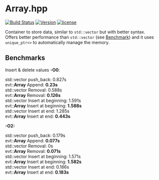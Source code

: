 # Array.hpp

[![Build Status](https://travis-ci.org/illescasDaniel/Array.hpp.svg?branch=master)](https://travis-ci.org/illescasDaniel/Array.hpp)
[![Version](https://img.shields.io/badge/version-v1.7--beta-green.svg)](https://github.com/illescasDaniel/Array.hpp/releases)
[![license](https://img.shields.io/github/license/mashape/apistatus.svg?maxAge=2592000)](https://github.com/illescasDaniel/Array.hpp/blob/master/LICENCE) 

Container to store data, similar to `std::vector` but with better syntax.  
Offers better performance than `std::vector` (see [Benchmark](#Benchmark)) and it uses `unique_ptr<>` to automatically manage the memory.

## Benchmarks

Insert & delete values **-O0**:

std::vector push_back: 0.827s  
evt::**Array** Append: **0.23s**  
std::vector Removal: 0.588s  
evt::**Array** Removal: **0.126s**  
std::vector Insert at beginning: 1.591s  
evt::**Array** Insert at beginning: **1.588s**  
std::vector Insert at end: 1.285s  
evt::**Array** Insert at end: **0.443s**  
  
  
**-O2:**  
  
std::vector push_back: 0.179s  
evt::**Array** Append: **0.077s**  
std::vector Removal: 0s  
evt::**Array** Removal: **0.071s**  
std::vector Insert at beginning: 1.571s  
evt::**Array** Insert at beginning: **1.582s**  
std::vector Insert at end: 0.186s  
evt::**Array** Insert at end: **0.183s**  
